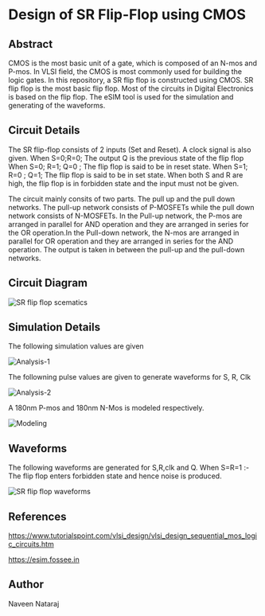 # Design of SR Flip-Flop using CMOS

## Abstract
CMOS is the most basic unit of a gate, which is composed of an N-mos and P-mos. In VLSI field, the CMOS is most commonly used for building the logic gates.
In this repository, a SR flip flop is constructed using CMOS. SR flip flop is the most basic flip flop. Most of the circuits in Digital Electronics is based on the flip flop.
The eSIM tool is used for the simulation and generating of the waveforms.

## Circuit Details

The SR flip-flop consists of 2 inputs (Set and Reset). A clock signal is also given.
When S=0;R=0; The output Q is the previous state of the flip flop
When S=0; R=1; Q=0 ; The flip flop is said to be in reset state.
When S=1; R=0 ; Q=1; The flip flop is said to be in set state.
When both S and R are high, the flip flop is in forbidden state and the input must not be given.

The circuit mainly consits of two parts. The pull up and the pull down networks. The pull-up network consists of P-MOSFETs while the pull down network consists of N-MOSFETs.
In the Pull-up network, the P-mos are arranged in parallel for AND operation and they are arranged in series for the OR operation.In the Pull-down network, the N-mos are arranged in parallel for OR operation and they are arranged in series for the AND operation. The output is taken in between the pull-up and the pull-down networks.

## Circuit Diagram

![SR flip flop scematics](https://user-images.githubusercontent.com/69715923/153440124-41bb6e1c-9d22-44e2-8475-a06e783a78ac.png)

## Simulation Details

The following simulation values are given

![Analysis-1](https://user-images.githubusercontent.com/69715923/153441102-2d179ef5-dbfb-4d3b-bc82-a6ece3761d5b.png)

The followning pulse values are given to generate waveforms for S, R, Clk

![Analysis-2](https://user-images.githubusercontent.com/69715923/153441127-26bcfd63-e22a-4f18-acfa-89edf00d8914.png)

A 180nm P-mos and 180nm N-Mos is modeled respectively.

![Modeling](https://user-images.githubusercontent.com/69715923/153441144-4cd85740-be08-434f-b1df-cdf6e95eaaf5.png)

## Waveforms

The following waveforms are generated for S,R,clk and Q.
When S=R=1 :- 
The flip flop enters forbidden state and hence noise is produced.

![SR flip flop waveforms](https://user-images.githubusercontent.com/69715923/153442694-c63f9042-0905-4f5f-b95f-58fa381374d5.png)

## References

https://www.tutorialspoint.com/vlsi_design/vlsi_design_sequential_mos_logic_circuits.htm

https://esim.fossee.in


## Author
Naveen Nataraj
